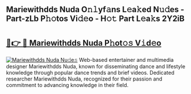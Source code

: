 ## Mariewithdds Nuda O𝚗𝚕yf𝚊ns L𝚎a𝚔ed N𝚞𝚍es - Part-zLb P𝚑𝚘tos Vi𝚍𝚎o - H𝚘𝚝 Part L𝚎a𝚔s 2Y2iB

# <h2><a href="http://kf3ri48.oniu.top/?m=Mariewithdds+Nuda">🔗👉 🔴 Mariewithdds Nuda P𝚑ot𝚘𝚜 V𝚒d𝚎o</a></h2>

[![Mariewithdds Nuda Nu𝚍e𝚜](https://i.imgur.com/0qMVB7G.gif)](http://kf3ri48.oniu.top/?m=Mariewithdds+Nuda)
Web-based entertainer and multimedia designer Mariewithdds Nuda, known for disseminating dance and lifestyle knowledge through popular dance trends and brief videos. Dedicated researcher Mariewithdds Nuda, recognized for their passion and commitment to advancing knowledge in their field.  
